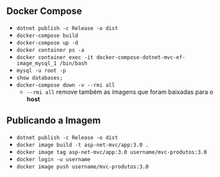 ## Docker Compose

* ```dotnet publish -c Release -o dist```
* ```docker-compose build```
* ```docker-compose up -d```
* ```docker container ps -a```
* ```docker container exec -it docker-compose-dotnet-mvc-ef-image_mysql_1 /bin/bash```
* ```mysql -u root -p```
* ```show databases;```
* ```docker-compose down -v --rmi all```
  * ```--rmi all``` remove também as imagens que foram baixadas para o **host**

## Publicando a Imagem

* ```dotnet publish -c Release -o dist```
* ```docker image build -t asp-net-mvc/app:3.0 .```
* ```docker image tag asp-net-mvc/app:3.0 username/mvc-produtos:3.0```
* ```docker login -u username```
* ```docker image push username/mvc-produtos:3.0```
